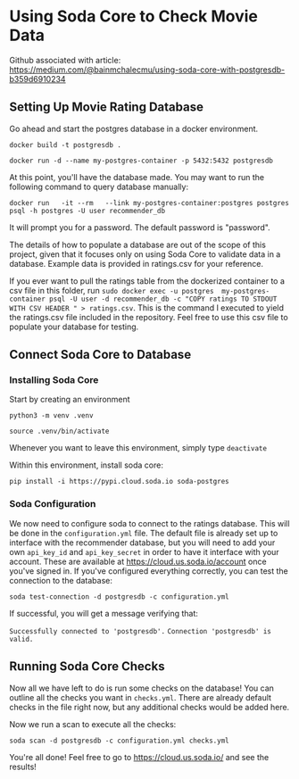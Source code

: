 # Using Soda Core to Check Movie Data
Github associated with article: https://medium.com/@bainmchalecmu/using-soda-core-with-postgresdb-b359d6910234
## Setting Up Movie Rating Database
Go ahead and start the postgres database in a docker environment.

`docker build -t postgresdb .`

`docker run -d --name my-postgres-container -p 5432:5432 postgresdb`

At this point, you'll have the database made. You may want to run the following command to query database manually:

`docker run   -it --rm   --link my-postgres-container:postgres postgres psql -h postgres -U user recommender_db`

It will prompt you for a password. The default password is "password".

The details of how to populate a database are out of the scope of this project, given that it focuses only on using Soda Core to validate data in a database. Example data is provided in ratings.csv for your reference.

If you ever want to pull the ratings table from the dockerized container to a csv file in this folder, run `sudo docker exec -u postgres  my-postgres-container psql -U user -d recommender_db -c "COPY ratings TO STDOUT WITH CSV HEADER " > ratings.csv`. This is the command I executed to yield the ratings.csv file included in the repository. Feel free to use this csv file to populate your database for testing.

## Connect Soda Core to Database
### Installing Soda Core

Start by creating an environment

`python3 -m venv .venv`

`source .venv/bin/activate`

Whenever you want to leave this environment, simply type `deactivate`

Within this environment, install soda core:

`pip install -i https://pypi.cloud.soda.io soda-postgres`

### Soda Configuration

We now need to configure soda to connect to the ratings database. This will be done in the `configuration.yml` file. The default file is already set up to interface with the recommender database, but you will need to add your own  `api_key_id` and `api_key_secret` in order to have it interface with your account. These are available at https://cloud.us.soda.io/account once you've signed in. If you've configured everything correctly, you can test the connection to the database:

`soda test-connection -d postgresdb -c configuration.yml`

If successful, you will get a message verifying that:

`Successfully connected to 'postgresdb'.`
`Connection 'postgresdb' is valid.`

## Running Soda Core Checks

Now all we have left to do is run some checks on the database! You can outline all the checks you want in `checks.yml`. There are already default checks in the file right now, but any additional checks would be added here.

Now we run a scan to execute all the checks:

`soda scan -d postgresdb -c configuration.yml checks.yml`

You're all done! Feel free to go to https://cloud.us.soda.io/ and see the results!
